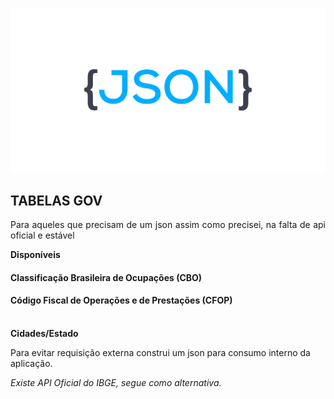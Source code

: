 ![alt text](https://github.com/Th14go/tabelasgov/blob/master/assets/json.png?raw=true)

## TABELAS GOV
<p align="justify"> Para aqueles que precisam de um json assim como precisei, na falta de api oficial e estável </p>
<b>Disponíveis</b>
<h4> Classificação Brasileira de Ocupações (CBO) </h4>
<h4> Código Fiscal de Operações e de Prestações (CFOP) </h4>
<br>
<b>Cidades/Estado</b>
<p>Para evitar requisição externa construi um json para consumo interno da aplicação.</p>
<i>Existe API Oficial do IBGE, segue como alternativa.</i>